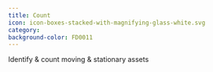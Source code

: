 ```yaml
---
title: Count
icon: icon-boxes-stacked-with-magnifying-glass-white.svg
category: 
background-color: FD0011
---
```


Identify &amp; count moving &amp; stationary assets